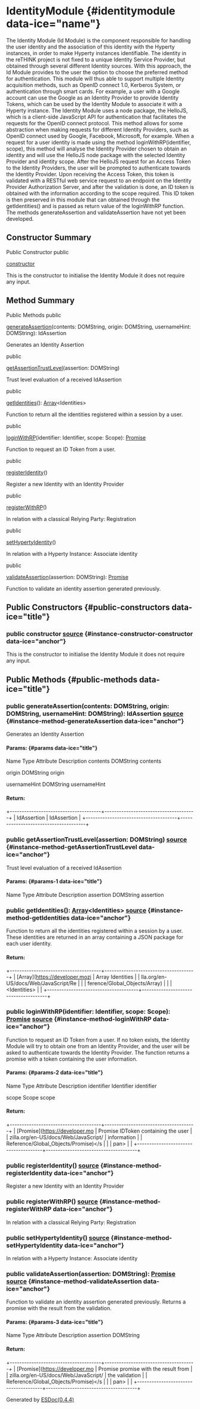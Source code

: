 </div>

<div class="self-detail detail">

IdentityModule {#identitymodule data-ice="name"}
==============

<div class="description" data-ice="description">

The Identity Module (Id Module) is the component responsible for
handling the user identity and the association of this identity with the
Hyperty instances, in order to make Hyperty instances identifiable. The
identity in the reTHINK project is not fixed to a unique Identity
Service Provider, but obtained through several different Identity
sources. With this approach, the Id Module provides to the user the
option to choose the preferred method for authentication. This module
will thus able to support multiple Identity acquisition methods, such as
OpenID connect 1.0, Kerberos System, or authentication through smart
cards. For example, a user with a Google account can use the Google as
an Identity Provider to provide Identity Tokens, which can be used by
the Identity Module to associate it with a Hyperty instance. The
Identity Module uses a node package, the HelloJS, which is a client-side
JavaScript API for authentication that facilitates the requests for the
OpenID connect protocol. This method allows for some abstraction when
making requests for different Identity Providers, such as OpenID connect
used by Google, Facebook, Microsoft, for example. When a request for a
user identity is made using the method loginWithRP(identifier, scope),
this method will analyse the Identity Provider chosen to obtain an
identity and will use the HelloJS node package with the selected
Identity Provider and identity scope. After the HelloJS request for an
Access Token to the Identity Providers, the user will be prompted to
authenticate towards the Identity Provider. Upon receiving the Access
Token, this token is validated with a RESTful web service request to an
endpoint on the Identity Provider Authorization Server, and after the
validation is done, an ID token is obtained with the information
according to the scope required. This ID token is then preserved in this
module that can obtained through the getIdentities() and is passed as
return value of the loginWithRP function. The methods generateAssertion
and validateAssertion have not yet been developed.

</div>

</div>

<div data-ice="constructorSummary">

Constructor Summary
-------------------

Public Constructor
<span class="access" data-ice="access">public</span> <span
class="override" data-ice="override"></span>
<div>

<span
data-ice="name"><span>[constructor](../../../class/src/identity/IdentityModule.js~IdentityModule.html#instance-constructor-constructor)</span></span>

</div>

<div>

<div data-ice="description">

This is the constructor to initialise the Identity Module it does not
require any input.

</div>

</div>

</div>

<div data-ice="methodSummary">

Method Summary
--------------

Public Methods
<span class="access" data-ice="access">public</span> <span
class="override" data-ice="override"></span>
<div>

<span
data-ice="name"><span>[generateAssertion](../../../class/src/identity/IdentityModule.js~IdentityModule.html#instance-method-generateAssertion)</span></span><span
data-ice="signature">(contents: <span>DOMString</span>, origin:
<span>DOMString</span>, usernameHint: <span>DOMString</span>):
<span>IdAssertion</span></span>

</div>

<div>

<div data-ice="description">

Generates an Identity Assertion

</div>

</div>

<span class="access" data-ice="access">public</span> <span
class="override" data-ice="override"></span>
<div>

<span
data-ice="name"><span>[getAssertionTrustLevel](../../../class/src/identity/IdentityModule.js~IdentityModule.html#instance-method-getAssertionTrustLevel)</span></span><span
data-ice="signature">(assertion: <span>DOMString</span>)</span>

</div>

<div>

<div data-ice="description">

Trust level evaluation of a received IdAssertion

</div>

</div>

<span class="access" data-ice="access">public</span> <span
class="override" data-ice="override"></span>
<div>

<span
data-ice="name"><span>[getIdentities](../../../class/src/identity/IdentityModule.js~IdentityModule.html#instance-method-getIdentities)</span></span><span
data-ice="signature">():
<span>[Array](https://developer.mozilla.org/en-US/docs/Web/JavaScript/Reference/Global_Objects/Array)</span>&lt;<span>Identities</span>&gt;</span>

</div>

<div>

<div data-ice="description">

Function to return all the identities registered within a session by a
user.

</div>

</div>

<span class="access" data-ice="access">public</span> <span
class="override" data-ice="override"></span>
<div>

<span
data-ice="name"><span>[loginWithRP](../../../class/src/identity/IdentityModule.js~IdentityModule.html#instance-method-loginWithRP)</span></span><span
data-ice="signature">(identifier: <span>Identifier</span>, scope:
<span>Scope</span>):
<span>[Promise](https://developer.mozilla.org/en-US/docs/Web/JavaScript/Reference/Global_Objects/Promise)</span></span>

</div>

<div>

<div data-ice="description">

Function to request an ID Token from a user.

</div>

</div>

<span class="access" data-ice="access">public</span> <span
class="override" data-ice="override"></span>
<div>

<span
data-ice="name"><span>[registerIdentity](../../../class/src/identity/IdentityModule.js~IdentityModule.html#instance-method-registerIdentity)</span></span><span
data-ice="signature">()</span>

</div>

<div>

<div data-ice="description">

Register a new Identity with an Identity Provider

</div>

</div>

<span class="access" data-ice="access">public</span> <span
class="override" data-ice="override"></span>
<div>

<span
data-ice="name"><span>[registerWithRP](../../../class/src/identity/IdentityModule.js~IdentityModule.html#instance-method-registerWithRP)</span></span><span
data-ice="signature">()</span>

</div>

<div>

<div data-ice="description">

In relation with a classical Relying Party: Registration

</div>

</div>

<span class="access" data-ice="access">public</span> <span
class="override" data-ice="override"></span>
<div>

<span
data-ice="name"><span>[setHypertyIdentity](../../../class/src/identity/IdentityModule.js~IdentityModule.html#instance-method-setHypertyIdentity)</span></span><span
data-ice="signature">()</span>

</div>

<div>

<div data-ice="description">

In relation with a Hyperty Instance: Associate identity

</div>

</div>

<span class="access" data-ice="access">public</span> <span
class="override" data-ice="override"></span>
<div>

<span
data-ice="name"><span>[validateAssertion](../../../class/src/identity/IdentityModule.js~IdentityModule.html#instance-method-validateAssertion)</span></span><span
data-ice="signature">(assertion: <span>DOMString</span>):
<span>[Promise](https://developer.mozilla.org/en-US/docs/Web/JavaScript/Reference/Global_Objects/Promise)</span></span>

</div>

<div>

<div data-ice="description">

Function to validate an identity assertion generated previously.

</div>

</div>

</div>

<div data-ice="constructorDetails">

Public Constructors {#public-constructors data-ice="title"}
-------------------

<div class="detail" data-ice="detail">

### <span class="access" data-ice="access">public</span> <span data-ice="name">constructor</span> <span class="right-info"> <span data-ice="source"><span>[source](../../../file/src/identity/IdentityModule.js.html#lineNumber36)</span></span> </span> {#instance-constructor-constructor data-ice="anchor"}

<div data-ice="description">

This is the constructor to initialise the Identity Module it does not
require any input.

</div>

<div data-ice="properties">

</div>

</div>

</div>

<div data-ice="methodDetails">

Public Methods {#public-methods data-ice="title"}
--------------

<div class="detail" data-ice="detail">

### <span class="access" data-ice="access">public</span> <span data-ice="name">generateAssertion</span><span data-ice="signature">(contents: <span>DOMString</span>, origin: <span>DOMString</span>, usernameHint: <span>DOMString</span>): <span>IdAssertion</span></span> <span class="right-info"> <span data-ice="source"><span>[source](../../../file/src/identity/IdentityModule.js.html#lineNumber219)</span></span> </span> {#instance-method-generateAssertion data-ice="anchor"}

<div data-ice="description">

Generates an Identity Assertion

</div>

<div data-ice="properties">

<div data-ice="properties">

#### Params: {#params data-ice="title"}

Name
Type
Attribute
Description
contents
<span>DOMString</span>
contents

origin
<span>DOMString</span>
origin

usernameHint
<span>DOMString</span>
usernameHint

</div>

</div>

<div class="return-params" data-ice="returnParams">

#### Return:

+--------------------------------------+--------------------------------------+
| <span>IdAssertion</span>             | IdAssertion                          |
+--------------------------------------+--------------------------------------+

<div data-ice="returnProperties">

</div>

</div>

</div>

<div class="detail" data-ice="detail">

### <span class="access" data-ice="access">public</span> <span data-ice="name">getAssertionTrustLevel</span><span data-ice="signature">(assertion: <span>DOMString</span>)</span> <span class="right-info"> <span data-ice="source"><span>[source](../../../file/src/identity/IdentityModule.js.html#lineNumber241)</span></span> </span> {#instance-method-getAssertionTrustLevel data-ice="anchor"}

<div data-ice="description">

Trust level evaluation of a received IdAssertion

</div>

<div data-ice="properties">

<div data-ice="properties">

#### Params: {#params-1 data-ice="title"}

Name
Type
Attribute
Description
assertion
<span>DOMString</span>
assertion

</div>

</div>

</div>

<div class="detail" data-ice="detail">

### <span class="access" data-ice="access">public</span> <span data-ice="name">getIdentities</span><span data-ice="signature">(): <span>[Array](https://developer.mozilla.org/en-US/docs/Web/JavaScript/Reference/Global_Objects/Array)</span>&lt;<span>Identities</span>&gt;</span> <span class="right-info"> <span data-ice="source"><span>[source](../../../file/src/identity/IdentityModule.js.html#lineNumber61)</span></span> </span> {#instance-method-getIdentities data-ice="anchor"}

<div data-ice="description">

Function to return all the identities registered within a session by a
user. These identities are returned in an array containing a JSON
package for each user identity.

</div>

<div data-ice="properties">

</div>

<div class="return-params" data-ice="returnParams">

#### Return:

+--------------------------------------+--------------------------------------+
| <span>[Array](https://developer.mozi | Array Identities                     |
| lla.org/en-US/docs/Web/JavaScript/Re |                                      |
| ference/Global_Objects/Array)</span> |                                      |
| &lt;<span>Identities</span>&gt;      |                                      |
+--------------------------------------+--------------------------------------+

<div data-ice="returnProperties">

</div>

</div>

</div>

<div class="detail" data-ice="detail">

### <span class="access" data-ice="access">public</span> <span data-ice="name">loginWithRP</span><span data-ice="signature">(identifier: <span>Identifier</span>, scope: <span>Scope</span>): <span>[Promise](https://developer.mozilla.org/en-US/docs/Web/JavaScript/Reference/Global_Objects/Promise)</span></span> <span class="right-info"> <span data-ice="source"><span>[source](../../../file/src/identity/IdentityModule.js.html#lineNumber76)</span></span> </span> {#instance-method-loginWithRP data-ice="anchor"}

<div data-ice="description">

Function to request an ID Token from a user. If no token exists, the
Identity Module will try to obtain one from an Identity Provider, and
the user will be asked to authenticate towards the Identity Provider.
The function returns a promise with a token containing the user
information.

</div>

<div data-ice="properties">

<div data-ice="properties">

#### Params: {#params-2 data-ice="title"}

Name
Type
Attribute
Description
identifier
<span>Identifier</span>
identifier

scope
<span>Scope</span>
scope

</div>

</div>

<div class="return-params" data-ice="returnParams">

#### Return:

+--------------------------------------+--------------------------------------+
| <span>[Promise](https://developer.mo | Promise IDToken containing the user  |
| zilla.org/en-US/docs/Web/JavaScript/ | information                          |
| Reference/Global_Objects/Promise)</s |                                      |
| pan>                                 |                                      |
+--------------------------------------+--------------------------------------+

<div data-ice="returnProperties">

</div>

</div>

</div>

<div class="detail" data-ice="detail">

### <span class="access" data-ice="access">public</span> <span data-ice="name">registerIdentity</span><span data-ice="signature">()</span> <span class="right-info"> <span data-ice="source"><span>[source](../../../file/src/identity/IdentityModule.js.html#lineNumber45)</span></span> </span> {#instance-method-registerIdentity data-ice="anchor"}

<div data-ice="description">

Register a new Identity with an Identity Provider

</div>

<div data-ice="properties">

</div>

</div>

<div class="detail" data-ice="detail">

### <span class="access" data-ice="access">public</span> <span data-ice="name">registerWithRP</span><span data-ice="signature">()</span> <span class="right-info"> <span data-ice="source"><span>[source](../../../file/src/identity/IdentityModule.js.html#lineNumber52)</span></span> </span> {#instance-method-registerWithRP data-ice="anchor"}

<div data-ice="description">

In relation with a classical Relying Party: Registration

</div>

<div data-ice="properties">

</div>

</div>

<div class="detail" data-ice="detail">

### <span class="access" data-ice="access">public</span> <span data-ice="name">setHypertyIdentity</span><span data-ice="signature">()</span> <span class="right-info"> <span data-ice="source"><span>[source](../../../file/src/identity/IdentityModule.js.html#lineNumber207)</span></span> </span> {#instance-method-setHypertyIdentity data-ice="anchor"}

<div data-ice="description">

In relation with a Hyperty Instance: Associate identity

</div>

<div data-ice="properties">

</div>

</div>

<div class="detail" data-ice="detail">

### <span class="access" data-ice="access">public</span> <span data-ice="name">validateAssertion</span><span data-ice="signature">(assertion: <span>DOMString</span>): <span>[Promise](https://developer.mozilla.org/en-US/docs/Web/JavaScript/Reference/Global_Objects/Promise)</span></span> <span class="right-info"> <span data-ice="source"><span>[source](../../../file/src/identity/IdentityModule.js.html#lineNumber233)</span></span> </span> {#instance-method-validateAssertion data-ice="anchor"}

<div data-ice="description">

Function to validate an identity assertion generated previously. Returns
a promise with the result from the validation.

</div>

<div data-ice="properties">

<div data-ice="properties">

#### Params: {#params-3 data-ice="title"}

Name
Type
Attribute
Description
assertion
<span>DOMString</span>

</div>

</div>

<div class="return-params" data-ice="returnParams">

#### Return:

+--------------------------------------+--------------------------------------+
| <span>[Promise](https://developer.mo | Promise promise with the result from |
| zilla.org/en-US/docs/Web/JavaScript/ | the validation                       |
| Reference/Global_Objects/Promise)</s |                                      |
| pan>                                 |                                      |
+--------------------------------------+--------------------------------------+

<div data-ice="returnProperties">

</div>

</div>

</div>

</div>

</div>

Generated by [ESDoc<span
data-ice="esdocVersion">(0.4.4)</span>](https://esdoc.org)
